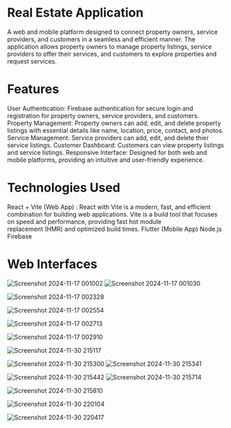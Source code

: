 # Real Estate Application
A web and mobile platform designed to connect property owners, service providers, and customers in a seamless and efficient manner. The application allows property owners to manage property listings, service providers to offer their services, and customers to explore properties and request services.

# Features
User Authentication: Firebase authentication for secure login and registration for property owners, service providers, and customers.
Property Management: Property owners can add, edit, and delete property listings with essential details like name, location, price, contact, and photos.
Service Management: Service providers can add, edit, and delete thier service listings.
Customer Dashboard: Customers can view property listings and service listings.
Responsive Interface: Designed for both web and mobile platforms, providing an intuitive and user-friendly experience.

# Technologies Used
React + Vite (Web App) : React with Vite is a modern, fast, and efficient combination for building web applications. Vite is a build tool that focuses on speed and performance, providing fast hot module    
                         replacement (HMR) and optimized build times.
Flutter (Mobile App)
Node.js 
Firebase

# Web Interfaces
![Screenshot 2024-11-17 001002](https://github.com/user-attachments/assets/52e09582-2c68-4b4d-a124-0d443d0e24f0)
![Screenshot 2024-11-17 001030](https://github.com/user-attachments/assets/101d3a11-0d56-4ac5-b939-59b1e6cab32e)

![Screenshot 2024-11-17 002328](https://github.com/user-attachments/assets/faca26b7-4d1c-4dfb-932a-f27961ef062f)

![Screenshot 2024-11-17 002554](https://github.com/user-attachments/assets/b078e6db-c5b3-4a21-89f6-a12c803dcf6f)

![Screenshot 2024-11-17 002713](https://github.com/user-attachments/assets/76bc80aa-cf08-4d85-b9cb-600296f7bea9)

![Screenshot 2024-11-17 002910](https://github.com/user-attachments/assets/53531c60-a399-4bb2-bf45-57dc11c20343)

![Screenshot 2024-11-30 215117](https://github.com/user-attachments/assets/d28fcb09-0b02-457f-a576-5e262946ce5b)

![Screenshot 2024-11-30 215300](https://github.com/user-attachments/assets/17905c00-c79b-49eb-bb2d-bfc741a92d69)
![Screenshot 2024-11-30 215341](https://github.com/user-attachments/assets/5ee32a00-e603-4315-b2ca-86f5a4fe1224)

![Screenshot 2024-11-30 215442](https://github.com/user-attachments/assets/ac6b766c-753d-4bdc-ad18-7c01d8bdd14c)
![Screenshot 2024-11-30 215714](https://github.com/user-attachments/assets/b3c651d0-8aec-41b8-996d-587c159ff6a4)

![Screenshot 2024-11-30 215810](https://github.com/user-attachments/assets/7e98e05a-f67d-40e6-8439-1527e1348de1)

![Screenshot 2024-11-30 220104](https://github.com/user-attachments/assets/11252b75-07f2-4c4a-abd9-6463c21585ed)

![Screenshot 2024-11-30 220417](https://github.com/user-attachments/assets/5c9724fd-7cd9-4a68-92f6-c67d8a95e8a2)


 
